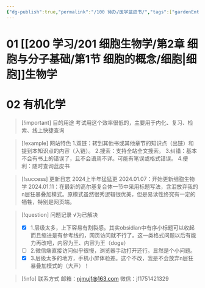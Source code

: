 ```yaml
---
{"dg-publish":true,"permalink":"/100 待办/医学蓝皮书/","tags":["gardenEntry"],"created":"2024-01-01T19:45:52.852+08:00","updated":"2024-01-17T20:54:10.735+08:00"}
---
```


# 01 [[200 学习/201 细胞生物学/第2章 细胞与分子基础/第1节 细胞的概念/细胞\|细胞]]生物学
# 02 有机化学

> [!important] 目的用途
> 考试用这个效率很低的，主要用于内化、复习、检索、线上快捷查询

> [!example] 网站特色
> 1.双链：转到其他书或其他章节的知识点（出链）和提到本知识点的内容（入链）。
> 2.搜索：支持全站全文搜索。
> 3.纠错：基本不会有书上的错误了，且不会语焉不详。可能有笔误或格式错误。
> 4.便利：随时查询蓝皮书

> [!success] 更新日志
> 2024上半年猛猛更
> 2024.01.07：开始更新细胞生物学
> 2024.01.11：在最新的高尔基复合体一节中采用标题写法，含泪放弃我的n层狂暴叠加模式。原模式虽然很秀逻辑很优美，但是易读性终究有一定的牺牲，特别是网页端。

> [!question] 问题记录
> √为已解决
>- [X] 1.层级太多，上下容易有割裂感。其实obsidian中有序小标题可以收起而且缩进是有参考线的，网页访问就不行了。这一类格式问题以后有能力再改吧，内容为王、内容为王（doge）
>- [ ] 2.微信端直接访问似乎很慢，浏览器手动打开还行。显然是个小问题。
>- [X] 3.层级太多的地方，手机小屏体验差。这个不改，我是不会放弃n层狂暴叠加模式的（大声）！

> [!info] 联系方式
> 邮箱：njmujf@163.com
> 微信：jf1751421329
